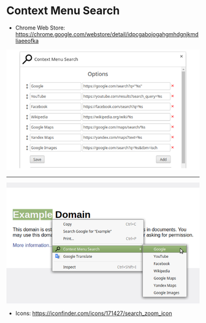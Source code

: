 # Context Menu Search

- Chrome Web Store: https://chrome.google.com/webstore/detail/idpcgabojogahgmhdgnjkmdliaeeofka

![Options](img/screenshots/640x400/options.png)

---

![Example](img/screenshots/640x400/example.png)

- Icons: https://iconfinder.com/icons/171427/search_zoom_icon
